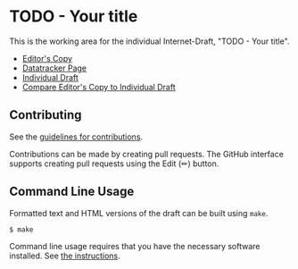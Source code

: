 <!-- regenerate: on (set to off if you edit this file) -->

# TODO - Your title

This is the working area for the individual Internet-Draft, "TODO - Your title".

* [Editor's Copy](https://therealyingtong.github.io/draft-zkproof-polycommit/#go.draft-zkproof-polycommit.html)
* [Datatracker Page](https://datatracker.ietf.org/doc/draft-zkproof-polycommit)
* [Individual Draft](https://datatracker.ietf.org/doc/html/draft-zkproof-polycommit)
* [Compare Editor's Copy to Individual Draft](https://therealyingtong.github.io/draft-zkproof-polycommit/#go.draft-zkproof-polycommit.diff)


## Contributing

See the
[guidelines for contributions](https://github.com/therealyingtong/draft-zkproof-polycommit/blob/main/CONTRIBUTING.md).

Contributions can be made by creating pull requests.
The GitHub interface supports creating pull requests using the Edit (✏) button.


## Command Line Usage

Formatted text and HTML versions of the draft can be built using `make`.

```sh
$ make
```

Command line usage requires that you have the necessary software installed.  See
[the instructions](https://github.com/martinthomson/i-d-template/blob/main/doc/SETUP.md).

